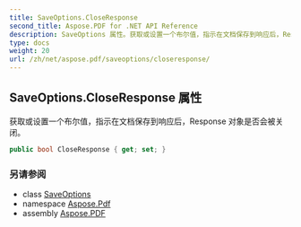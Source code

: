 ```yaml
---
title: SaveOptions.CloseResponse
second_title: Aspose.PDF for .NET API Reference
description: SaveOptions 属性。获取或设置一个布尔值，指示在文档保存到响应后，Response 对象是否会被关闭
type: docs
weight: 20
url: /zh/net/aspose.pdf/saveoptions/closeresponse/
---
```

## SaveOptions.CloseResponse 属性

获取或设置一个布尔值，指示在文档保存到响应后，Response 对象是否会被关闭。

```csharp
public bool CloseResponse { get; set; }
```

### 另请参阅

* class [SaveOptions](../)
* namespace [Aspose.Pdf](../../../aspose.pdf/)
* assembly [Aspose.PDF](../../../)